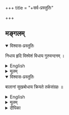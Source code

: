 +++
title = "+सर्व-प्रस्तुतिः"

+++

## मङ्गलम्
<details open><summary>विश्वास-प्रस्तुतिः</summary>

निधाय हृदि विश्वेशं विधाय गुरुवन्दनम् ।
</details>

<details><summary>English</summary>

Having placed in my heart the Lord of the World, and having saluted my preceptor,
</details>

<details><summary>मूलम्</summary>

निधाय हृदि विश्वेशं विधाय गुरुवन्दनम् ।
</details>


<details open><summary>विश्वास-प्रस्तुतिः</summary>

बालानां सुखबोधाय क्रियते तर्कसंग्रहः ॥
</details>

<details><summary>English</summary>

For the pleasant comprehension of the uninstructed, I compose the Compendium of Logical Results.
</details>

<details><summary>मूलम्</summary>

बालानां सुखबोधाय क्रियते तर्कसंग्रहः ॥
</details>

<details><summary>दीपिका</summary>

विश्वेश्वरं साम्बमूर्तिं प्रणिपत्य गिरां गुरुम्।  
टीकां शिशुहितां कुर्वे तर्कसङ्ग्रहदीपिकाम्॥

चिकीर्षितस्य ग्रन्थस्य निर्विघ्नपरिसमाप्त्यर्थं शिष्टाचारानुमितश्रुतिबोधितकर्तव्यताक_इष्टदेवतानमस्कारात्मकं मङ्गलं शिष्टशिक्षायै ग्रन्थतो निबन्ध्नंश्चिकीर्षितं प्रतिजानीते, **निधायेति** । ननु मङ्गलस्य समाप्तिसाधनत्वं नास्ति। मङ्गले कृतेऽपि कादम्बर्यादौ समाप्त्यदर्शनात्, मङ्गलाभावेऽपि किरणावल्यादौ समाप्तिदर्शनाच्च अन्वयव्यतिरेकाभ्यां व्यभिचारादिति चेत् न, कादम्बर्यादौ विघ्नबाहुल्यात्समाप्त्यभावः। किरणावल्यादौ ग्रन्थाद्बहिरेव मङ्गलं कृतमतो न व्यभिचारः। ननु मङ्गलस्य (ग्रन्थादौ) कर्तव्यत्वे किं प्रमाणमिति चेत् न। शिष्टाचारानुमितश्रुतिरेव प्रमाणत्वात्। तथा हि मङ्गलं वेदबोधितकर्तव्यताकमलौकिकाविगीतशिष्टाचारविषयत्वाद्दर्शादिवत्। भोजनादौ व्यभिचारवारणाय अलौकिकेति। रात्रिश्राद्धादौ व्यभिचारवारणाय अविगीतेति। शिष्टपदं स्पष्टार्थम्। न कुर्यान्निष्फलं कर्म इति जलताडनादेरपि निषिद्धत्वात्। तर्क्यन्ते प्रतिपाद्यन्ते इति तर्काः, द्रव्यादिपदार्थास्तेषां सङ्ग्रहः सङ्क्षेपेण स्वरूपकथनं क्रियत इत्यर्थः। कस्मै प्रयोजनायेत्यत आह, **सुखबोधायेति**। सुखेनानायासेन यो बोधः पदार्थज्ञानं तस्मा इत्यर्थः। ननु बहुषु तर्कग्रन्थेषु सत्सु किमर्थमपूर्वोऽयं ग्रन्थः क्रियत इत्यत आह, **बालानामिति**। तेषामतिविस्तृतत्वाद्बालानां बोधो न जायत इत्यर्थः। ग्रहणधारणपटुर्बालः न तु स्तनन्धयः। किम् कृत्वा क्रियत इत्यत आह, **निधायेति**। **विश्वेशं** जगन्नियन्तारं **हृदि** निधाय नितरां स्थापयित्वा सदा तद्ध्यानपरो भूत्वेत्यर्थः। गुरूणां विद्यागुरूणां, **वन्दनं** नमस्कारं, **विधाय** कृत्वेत्यर्थः॥
</details>

